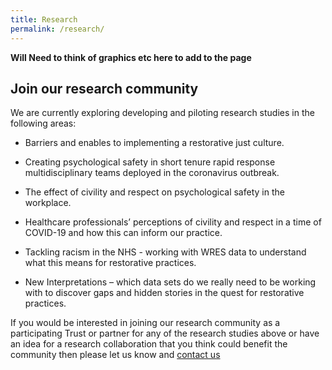 ```yaml
---
title: Research
permalink: /research/
---
```


**Will Need to think of graphics etc here to add to the page**

## Join our research community

We are currently exploring developing and piloting research studies in the following areas:

* Barriers and enables to implementing a restorative just culture.

* Creating psychological safety in short tenure rapid response multidisciplinary teams deployed in the coronavirus outbreak.

* The effect of civility and respect on psychological safety in the workplace.

* Healthcare professionals’ perceptions of civility and respect in a time of COVID-19 and how this can inform our practice.

* Tackling racism in the NHS - working with WRES data to understand what this means for restorative practices.

* New Interpretations – which data sets do we really need to be working with to discover gaps and hidden stories in the quest for restorative practices.

If you would be interested in joining our research community as a participating Trust or partner for any of the research studies above or have an idea for a research collaboration that you think could benefit the community then please let us know and [contact us](../about/#contact-us)